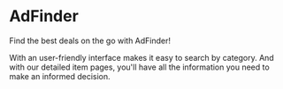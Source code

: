 # AdFinder

Find the best deals on the go with AdFinder! 

With an user-friendly interface makes it easy to search by category. And with our detailed item pages, you'll have all the information you need to make an informed decision.
